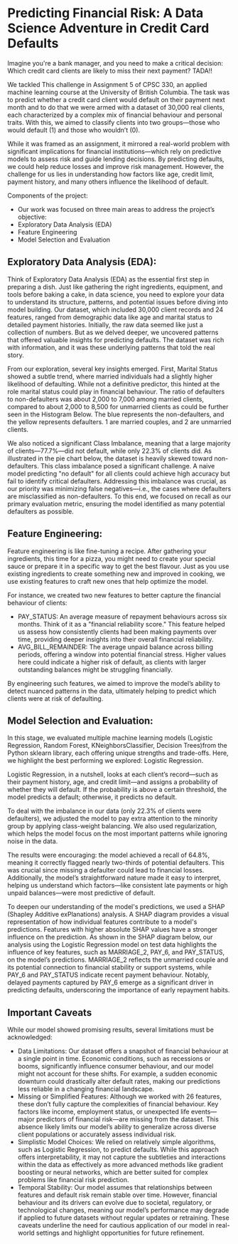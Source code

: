 # Predicting Financial Risk: A Data Science Adventure in Credit Card Defaults

Imagine you're a bank manager, and you need to make a critical decision: Which credit card clients are likely to miss their next payment?
TADA!!

We tackled This challenge in Assignment 5 of CPSC 330, an applied machine learning course at the University of British Columbia. The task was to predict whether a credit card client would default on their payment next month and to do that we were armed with a dataset of 30,000 real clients, each characterized by a complex mix of financial behaviour and personal traits. With this, we aimed to classify clients into two groups—those who would default (1) and those who wouldn’t (0).

While it was framed as an assignment, it mirrored a real-world problem with significant implications for financial institutions—which rely on predictive models to assess risk and guide lending decisions. By predicting defaults, we could help reduce losses and improve risk management. However, the challenge for us lies in understanding how factors like age, credit limit, payment history, and many others influence the likelihood of default.

Components of the project:
- Our work was focused on three main areas to address the project’s objective:
- Exploratory Data Analysis (EDA)
- Feature Engineering
- Model Selection and Evaluation


## Exploratory Data Analysis (EDA):
Think of Exploratory Data Analysis (EDA) as the essential first step in preparing a dish. Just like gathering the right ingredients, equipment, and tools before baking a cake, in data science, you need to explore your data to understand its structure, patterns, and potential issues before diving into model building.
Our dataset, which included 30,000 client records and 24 features, ranged from demographic data like age and marital status to detailed payment histories. Initially, the raw data seemed like just a collection of numbers. But as we delved deeper, we uncovered patterns that offered valuable insights for predicting defaults. The dataset was rich with information, and it was these underlying patterns that told the real story.

From our exploration, several key insights emerged. First, Marital Status showed a subtle trend, where married individuals had a slightly higher likelihood of defaulting. While not a definitive predictor, this hinted at the role marital status could play in financial behaviour. The ratio of defaulters to non-defaulters was about 2,000 to 7,000 among married clients, compared to about 2,000 to 8,500 for unmarried clients as could be further seen in the Histogram Below. The blue represents the non-defaulters, and the yellow represents defaulters. 1 are married couples, and 2 are unmarried clients. 

We also noticed a significant Class Imbalance, meaning that a large majority of clients—77.7%—did not default, while only 22.3% of clients did. As illustrated in the pie chart below, the dataset is heavily skewed toward non-defaulters. This class imbalance posed a significant challenge. A naive model predicting "no default" for all clients could achieve high accuracy but fail to identify critical defaulters. Addressing this imbalance was crucial, as our priority was minimizing false negatives—i.e., the cases where defaulters are misclassified as non-defaulters. To this end, we focused on recall as our primary evaluation metric, ensuring the model identified as many potential defaulters as possible.


## Feature Engineering:
Feature engineering is like fine-tuning a recipe. After gathering your ingredients, this time for a pizza, you might need to create your special sauce or prepare it in a specific way to get the best flavour. Just as you use existing ingredients to create something new and improved in cooking, we use existing features to craft new ones that help optimize the model.

For instance, we created two new features to better capture the financial behaviour of clients:
- PAY_STATUS: An average measure of repayment behaviours across six months. Think of it as a "financial reliability score." This feature helped us assess how consistently clients had been making payments over time, providing deeper insights into their overall financial reliability.
- AVG_BILL_REMAINDER: The average unpaid balance across billing periods, offering a window into potential financial stress. Higher values here could indicate a higher risk of default, as clients with larger outstanding balances might be struggling financially.

By engineering such features, we aimed to improve the model’s ability to detect nuanced patterns in the data, ultimately helping to predict which clients were at risk of defaulting.


## Model Selection and Evaluation:
In this stage, we evaluated multiple machine learning models (Logistic Regression, Random Forest, KNeighborsClassifier, Decision Trees)from the Python sklearn library, each offering unique strengths and trade-offs. Here, we highlight the best performing we explored: Logistic Regression. 

Logistic Regression, in a nutshell, looks at each client’s record—such as their payment history, age, and credit limit—and assigns a probability of whether they will default. If the probability is above a certain threshold, the model predicts a default; otherwise, it predicts no default.

To deal with the imbalance in our data (only 22.3% of clients were defaulters), we adjusted the model to pay extra attention to the minority group by applying class-weight balancing. We also used regularization, which helps the model focus on the most important patterns while ignoring noise in the data.

The results were encouraging: the model achieved a recall of 64.8%, meaning it correctly flagged nearly two-thirds of potential defaulters. This was crucial since missing a defaulter could lead to financial losses. Additionally, the model’s straightforward nature made it easy to interpret, helping us understand which factors—like consistent late payments or high unpaid balances—were most predictive of default.

To deepen our understanding of the model's predictions, we used a SHAP (Shapley Additive exPlanations) analysis. A SHAP diagram provides a visual representation of how individual features contribute to a model's predictions. Features with higher absolute SHAP values have a stronger influence on the prediction. As shown in the SHAP diagram below, our analysis using the Logistic Regression model on test data highlights the influence of key features, such as MARRIAGE_2, PAY_6, and PAY_STATUS, on the model’s predictions. MARRIAGE_2 reflects the unmarried couple and its potential connection to financial stability or support systems, while PAY_6 and PAY_STATUS indicate recent payment behaviour. Notably, delayed payments captured by PAY_6 emerge as a significant driver in predicting defaults, underscoring the importance of early repayment habits.

## Important Caveats
While our model showed promising results, several limitations must be acknowledged:
- Data Limitations: Our dataset offers a snapshot of financial behaviour at a single point in time. Economic conditions, such as recessions or booms, significantly influence consumer behaviour, and our model might not account for these shifts. For example, a sudden economic downturn could drastically alter default rates, making our predictions less reliable in a changing financial landscape.
- Missing or Simplified Features: Although we worked with 26 features, these don’t fully capture the complexities of financial behaviour. Key factors like income, employment status, or unexpected life events—major predictors of financial risk—are missing from the dataset. This absence likely limits our model’s ability to generalize across diverse client populations or accurately assess individual risk.
- Simplistic Model Choices: We relied on relatively simple algorithms, such as Logistic Regression, to predict defaults. While this approach offers interpretability, it may not capture the subtleties and interactions within the data as effectively as more advanced methods like gradient boosting or neural networks, which are better suited for complex problems like financial risk prediction.
- Temporal Stability: Our model assumes that relationships between features and default risk remain stable over time. However, financial behaviour and its drivers can evolve due to societal, regulatory, or technological changes, meaning our model’s performance may degrade if applied to future datasets without regular updates or retraining.
These caveats underline the need for cautious application of our model in real-world settings and highlight opportunities for future refinement.

